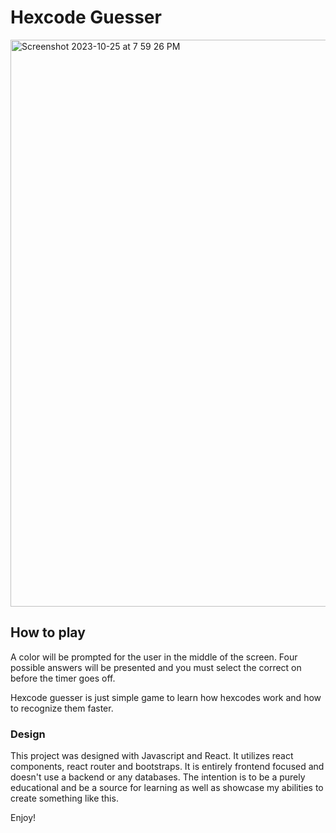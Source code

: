 # Hexcode Guesser

<img width="907" alt="Screenshot 2023-10-25 at 7 59 26 PM" src="https://github.com/kody-samaroo/hexcode-ui/assets/73686621/0d02e072-e546-477b-be43-9fd0c6e34fed">

## How to play

A color will be prompted for the user in the middle of the screen.
Four possible answers will be presented and you must select the correct on before the timer goes off.

Hexcode guesser is just simple game to learn how hexcodes work and how to recognize them faster.

### Design

This project was designed with Javascript and React. It utilizes react components, react router and bootstraps.
It is entirely frontend focused and doesn't use a backend or any databases.
The intention is to be a purely educational and be a source for learning as well as showcase my abilities to create something like this.

Enjoy!
